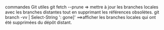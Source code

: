 commandes Git utiles
  git fetch --prune =>  mettre à jour les branches locales avec les branches distantes tout en supprimant les références obsolètes.
  git branch -vv | Select-String ': gone]' ==>afficher les branches locales qui ont été supprimées du dépôt distant.
  

